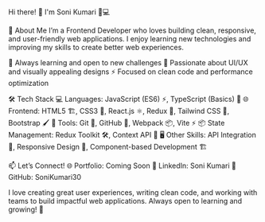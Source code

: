 
Hi there! 👋 I'm Soni Kumari 👩💻

🚀 About Me
I’m a Frontend Developer who loves building clean, responsive, and user-friendly web applications. I enjoy learning new technologies and improving my skills to create better web experiences.

🌱 Always learning and open to new challenges
🎨 Passionate about UI/UX and visually appealing designs
⚡ Focused on clean code and performance optimization

🛠 Tech Stack
💻 Languages: JavaScript (ES6) ⚡, TypeScript (Basics) 📝
🌐 Frontend: HTML5 🏗, CSS3 🎨, React.js ⚛, Redux 🔄, Tailwind CSS 💠, Bootstrap 🖌
🔧 Tools: Git 🔗, GitHub 📂, Webpack 📦, Vite ⚡
📦 State Management: Redux Toolkit 🛠, Context API 🔄
🖥️ Other Skills: API Integration 🔗, Responsive Design 📱, Component-based Development 🏗

📫 Let’s Connect!
🌐 Portfolio: Coming Soon
💼 LinkedIn: Soni Kumari
📂 GitHub: SoniKumari30

I love creating great user experiences, writing clean code, and working with teams to build impactful web applications. Always open to learning and growing! 🚀
